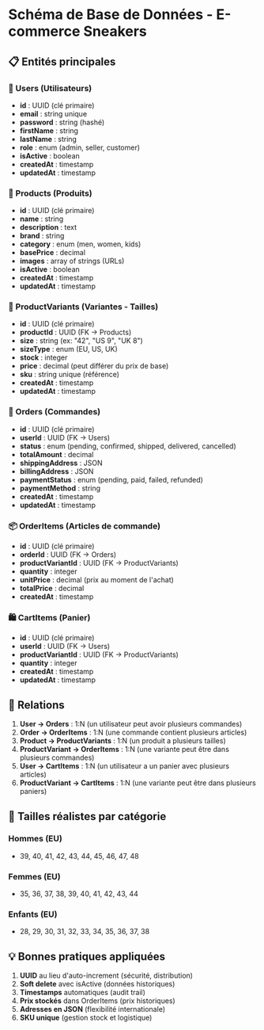 # Schéma de Base de Données - E-commerce Sneakers

## 📋 Entités principales

### 👤 Users (Utilisateurs)
- **id** : UUID (clé primaire)
- **email** : string unique
- **password** : string (hashé)
- **firstName** : string
- **lastName** : string
- **role** : enum (admin, seller, customer)
- **isActive** : boolean
- **createdAt** : timestamp
- **updatedAt** : timestamp

### 👟 Products (Produits)
- **id** : UUID (clé primaire)
- **name** : string
- **description** : text
- **brand** : string
- **category** : enum (men, women, kids)
- **basePrice** : decimal
- **images** : array of strings (URLs)
- **isActive** : boolean
- **createdAt** : timestamp
- **updatedAt** : timestamp

### 📏 ProductVariants (Variantes - Tailles)
- **id** : UUID (clé primaire)
- **productId** : UUID (FK → Products)
- **size** : string (ex: "42", "US 9", "UK 8")
- **sizeType** : enum (EU, US, UK)
- **stock** : integer
- **price** : decimal (peut différer du prix de base)
- **sku** : string unique (référence)
- **createdAt** : timestamp
- **updatedAt** : timestamp

### 🛒 Orders (Commandes)
- **id** : UUID (clé primaire)
- **userId** : UUID (FK → Users)
- **status** : enum (pending, confirmed, shipped, delivered, cancelled)
- **totalAmount** : decimal
- **shippingAddress** : JSON
- **billingAddress** : JSON
- **paymentStatus** : enum (pending, paid, failed, refunded)
- **paymentMethod** : string
- **createdAt** : timestamp
- **updatedAt** : timestamp

### 📦 OrderItems (Articles de commande)
- **id** : UUID (clé primaire)
- **orderId** : UUID (FK → Orders)
- **productVariantId** : UUID (FK → ProductVariants)
- **quantity** : integer
- **unitPrice** : decimal (prix au moment de l'achat)
- **totalPrice** : decimal
- **createdAt** : timestamp

### 🛍️ CartItems (Panier)
- **id** : UUID (clé primaire)
- **userId** : UUID (FK → Users)
- **productVariantId** : UUID (FK → ProductVariants)
- **quantity** : integer
- **createdAt** : timestamp
- **updatedAt** : timestamp

## 🔗 Relations

1. **User → Orders** : 1:N (un utilisateur peut avoir plusieurs commandes)
2. **Order → OrderItems** : 1:N (une commande contient plusieurs articles)
3. **Product → ProductVariants** : 1:N (un produit a plusieurs tailles)
4. **ProductVariant → OrderItems** : 1:N (une variante peut être dans plusieurs commandes)
5. **User → CartItems** : 1:N (un utilisateur a un panier avec plusieurs articles)
6. **ProductVariant → CartItems** : 1:N (une variante peut être dans plusieurs paniers)

## 📐 Tailles réalistes par catégorie

### Hommes (EU)
- 39, 40, 41, 42, 43, 44, 45, 46, 47, 48

### Femmes (EU)
- 35, 36, 37, 38, 39, 40, 41, 42, 43, 44

### Enfants (EU)
- 28, 29, 30, 31, 32, 33, 34, 35, 36, 37, 38

## 💡 Bonnes pratiques appliquées

1. **UUID** au lieu d'auto-increment (sécurité, distribution)
2. **Soft delete** avec isActive (données historiques)
3. **Timestamps** automatiques (audit trail)
4. **Prix stockés** dans OrderItems (prix historiques)
5. **Adresses en JSON** (flexibilité internationale)
6. **SKU unique** (gestion stock et logistique)
